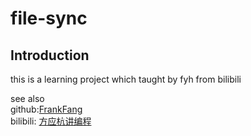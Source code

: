 # file-sync

## Introduction
this is a learning project which taught by fyh from bilibili



see also    
github:[FrankFang](https://github.com/FrankFang/synk)   
bilibili: [方应杭讲编程](https://space.bilibili.com/4349808)